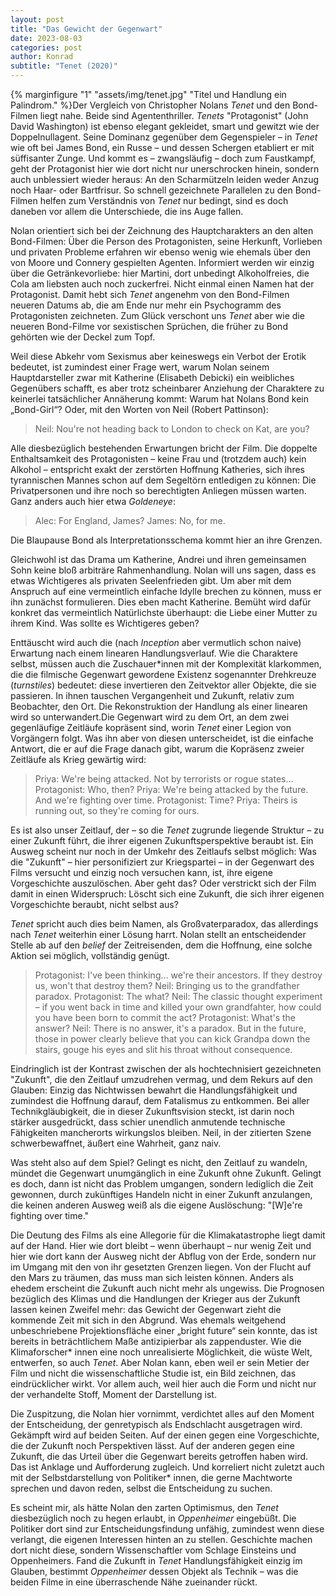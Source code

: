 ```yaml
---
layout: post
title: "Das Gewicht der Gegenwart"
date: 2023-08-03
categories: post
author: Konrad
subtitle: "Tenet (2020)"
---
```


  
{% marginfigure "1" "assets/img/tenet.jpg" "Titel und Handlung ein Palindrom." %}Der Vergleich von Christopher Nolans *Tenet* und den Bond-Filmen liegt nahe. Beide sind Agententhriller. *Tenets* "Protagonist" (John David Washington) ist ebenso elegant gekleidet, smart  und gewitzt wie der Doppelnullagent. Seine Dominanz gegenüber dem Gegenspieler – in *Tenet* wie oft bei James Bond, ein Russe – und dessen Schergen etabliert er mit süffisanter Zunge. Und kommt es – zwangsläufig – doch zum Faustkampf, geht der Protagonist hier wie dort nicht nur unerschrocken hinein, sondern auch unblessiert wieder heraus: An den Scharmützeln leiden weder Anzug noch Haar- oder Bartfrisur. So schnell gezeichnete Parallelen zu den Bond-Filmen helfen zum Verständnis von *Tenet* nur bedingt, sind es doch daneben vor allem die Unterschiede, die ins Auge fallen.

Nolan orientiert sich bei der Zeichnung des Hauptcharakters an den alten Bond-Filmen: Über die Person des Protagonisten, seine Herkunft, Vorlieben und privaten Probleme erfahren wir ebenso wenig wie ehemals über den von Moore und Connery gespielten Agenten. Informiert werden wir einzig über die Getränkevorliebe: hier Martini, dort unbedingt Alkoholfreies, die Cola am liebsten auch noch zuckerfrei. Nicht einmal einen Namen hat der Protagonist. Damit hebt sich *Tenet* angenehm von den Bond-Filmen neueren Datums ab, die am Ende nur mehr ein Psychogramm des Protagonisten zeichneten. Zum Glück verschont uns *Tenet* aber wie die neueren Bond-Filme vor sexistischen Sprüchen, die früher zu Bond gehörten wie der Deckel zum Topf.

Weil diese Abkehr vom Sexismus aber keineswegs ein Verbot der Erotik bedeutet, ist zumindest einer Frage wert, warum Nolan seinem Hauptdarsteller zwar mit Katherine (Elisabeth Debicki) ein weibliches Gegenübers schafft, es aber trotz scheinbarer Anziehung der Charaktere zu keinerlei tatsächlicher Annäherung kommt: Warum hat Nolans Bond kein „Bond-Girl“? Oder, mit den Worten von Neil (Robert Pattinson): 

> Neil: Nou're not heading back to London to check on Kat, are you?

Alle diesbezüglich bestehenden Erwartungen bricht der Film. Die doppelte Enthaltsamkeit des Protagonisten – keine Frau und (trotzdem auch) kein Alkohol – entspricht exakt der zerstörten Hoffnung Katheries, sich ihres tyrannischen Mannes schon auf dem Segeltörn entledigen zu können: Die Privatpersonen und ihre noch so berechtigten Anliegen müssen warten. Ganz anders auch hier etwa *Goldeneye*:

>Alec: For England, James?
>James: No, for me.

Die Blaupause Bond als Interpretationsschema kommt hier an ihre Grenzen. 

Gleichwohl ist das Drama um Katherine, Andrei und ihren gemeinsamen Sohn keine bloß arbiträre Rahmenhandlung. Nolan will uns sagen, dass es etwas Wichtigeres als privaten Seelenfrieden gibt. Um aber mit dem Anspruch auf eine vermeintlich einfache Idylle brechen zu können, muss er ihn zunächst formulieren. Dies eben macht Katherine. Bemüht wird dafür konkret das vermeintlich Natürlichste überhaupt: die Liebe einer Mutter zu ihrem Kind. Was sollte es Wichtigeres geben? 

Enttäuscht wird auch die (nach *Inception* aber vermutlich schon naive) Erwartung nach einem linearen Handlungsverlauf. Wie die Charaktere selbst, müssen auch die Zuschauer\*innen mit der Komplexität klarkommen, die die filmische Gegenwart gewordene Existenz sogenannter Drehkreuze (*turnstiles*) bedeutet: diese invertieren den Zeitvektor aller Objekte, die sie passieren. In ihnen tauschen Vergangenheit und Zukunft, relativ zum Beobachter, den Ort. Die Rekonstruktion der Handlung als einer linearen wird so unterwandert.Die Gegenwart wird zu dem Ort, an dem zwei gegenläufige Zeitläufe kopräsent sind, worin *Tenet* einer Legion von Vorgängern folgt. Was ihn aber von diesen unterscheidet, ist die einfache Antwort, die er auf die Frage danach gibt, warum die Kopräsenz zweier Zeitläufe als Krieg gewärtig wird:

>Priya: We're being attacked. Not by terrorists or rogue states…
Protagonist: Who, then?
Priya: We're being attacked by the future. And we're fighting over time.
Protagonist: Time?
Priya: Theirs is running out, so they're coming for ours. 

Es ist also unser Zeitlauf, der – so die *Tenet* zugrunde liegende Struktur – zu einer Zukunft führt, die ihrer eigenen Zukunftsperspektive beraubt ist. Ein Ausweg scheint nur noch in der Umkehr des Zeitlaufs selbst möglich: Was die "Zukunft" – hier personifiziert zur Kriegspartei – in der Gegenwart des Films versucht und einzig noch versuchen kann, ist, ihre eigene Vorgeschichte auszulöschen. Aber geht das? Oder verstrickt sich der Film damit in einen Widerspruch: Löscht sich eine Zukunft, die sich ihrer eigenen Vorgeschichte beraubt, nicht selbst aus?

*Tenet* spricht auch dies beim Namen, als Großvaterparadox, das allerdings nach *Tenet* weiterhin einer Lösung harrt. Nolan stellt an entscheidender Stelle ab auf den *belief* der Zeitreisenden, dem die Hoffnung, eine solche Aktion sei möglich, vollständig genügt.

>Protagonist: I've been thinking… we're their ancestors. If they destroy us, won't that destroy them?
Neil: Bringing us to the grandfather paradox.
Protagonist: The what?
Neil: The classic thought experiment – if you went back in time and killed your own grandfahter, how could you have been born to commit the act?
Protagonist: What's the answer?
Neil: There is no answer, it's a paradox. But in the future, those in power clearly believe that you can kick Grandpa down the stairs, gouge his eyes and slit his throat without consequence. 

Eindringlich ist der Kontrast zwischen der als hochtechnisiert gezeichneten "Zukunft", die den Zeitlauf umzudrehen vermag, und dem Rekurs auf den Glauben: Einzig das Nichtwissen bewahrt die Handlungsfähigkeit und zumindest die Hoffnung darauf, dem Fatalismus zu entkommen. Bei aller Technikgläubigkeit, die in dieser Zukunftsvision steckt, ist darin noch stärker ausgedrückt, dass schier unendlich anmutende technische Fähigkeiten mancherorts wirkungslos bleiben. Neil, in der zitierten Szene schwerbewaffnet, äußert eine Wahrheit, ganz naiv.

Was steht also auf dem Spiel? Gelingt es nicht, den Zeitlauf zu wandeln, mündet die Gegenwart unumgänglich in eine Zukunft ohne Zukunft. Gelingt es doch, dann ist nicht das Problem umgangen, sondern lediglich die Zeit gewonnen, durch zukünftiges Handeln nicht in einer Zukunft anzulangen, die keinen anderen Ausweg weiß als die eigene Auslöschung: "[W]e're fighting over time." 

Die Deutung des Films als eine Allegorie für die Klimakatastrophe liegt damit auf der Hand. Hier wie dort bleibt – wenn überhaupt – nur wenig Zeit und hier wie dort kann der Ausweg nicht der Abflug von der Erde, sondern nur im Umgang mit den von ihr gesetzten Grenzen liegen. Von der Flucht auf den Mars zu träumen, das muss man sich leisten können. Anders als ehedem erscheint die Zukunft auch nicht mehr als ungewiss. Die Prognosen bezüglich des Klimas und die Handlungen der Krieger aus der Zukunft lassen keinen Zweifel mehr: das Gewicht der Gegenwart zieht die kommende Zeit mit sich in den Abgrund. Was ehemals weitgehend unbeschriebene Projektionsfläche einer „bright future“ sein konnte, das ist bereits in beträchtlichem Maße antizipierbar als zappenduster. Wie die Klimaforscher* innen eine noch unrealisierte Möglichkeit, die wüste Welt, entwerfen, so auch *Tenet*. Aber Nolan kann, eben weil er sein Metier der Film und nicht die wissenschaftliche Studie ist, ein Bild zeichnen, das eindrücklicher wirkt. Vor allem auch, weil hier auch die Form und nicht nur der verhandelte Stoff, Moment der Darstellung ist.

Die Zuspitzung, die Nolan hier vornimmt, verdichtet alles auf den Moment der Entscheidung, der genretypisch als Endschlacht ausgetragen wird. Gekämpft wird auf beiden Seiten. Auf der einen gegen eine Vorgeschichte, die der Zukunft noch Perspektiven lässt. Auf der anderen gegen eine Zukunft, die das Urteil über die Gegenwart bereits getroffen haben wird. Das ist Anklage und Aufforderung zugleich. Und korreliert nicht zuletzt auch mit der Selbstdarstellung von Politiker* innen, die gerne Machtworte sprechen und davon reden, selbst die Entscheidung zu suchen.

Es scheint mir, als hätte Nolan den zarten Optimismus, den *Tenet* diesbezüglich noch zu hegen erlaubt, in *Oppenheimer* eingebüßt. Die Politiker dort sind zur Entscheidungsfindung unfähig, zumindest wenn diese verlangt, die eigenen Interessen hinten an zu stellen. Geschichte machen dort nicht diese, sondern Wissenschaftler vom Schlage Einsteins und Oppenheimers. Fand die Zukunft in *Tenet* Handlungsfähigkeit einzig im Glauben, bestimmt *Oppenheimer* dessen Objekt als Technik – was die beiden Filme in eine überraschende Nähe zueinander rückt. 